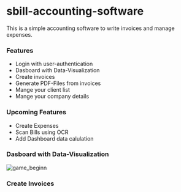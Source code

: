 # sbill-accounting-software
 This is a simple accounting software to write invoices and manage expenses. 
 
 ### Features
- Login with user-authentication
- Dasboard with Data-Visualization
- Create invoices
- Generate PDF-Files from invoices
- Mange your client list
- Mange your company details


### Upcoming Features
- Create Expenses
- Scan Bills using OCR
- Add Dashboard data calulation

### Dasboard with Data-Visualization
![game_beginn](https://i.imgur.com/13yXEnF.png)

### Create Invoices

 
